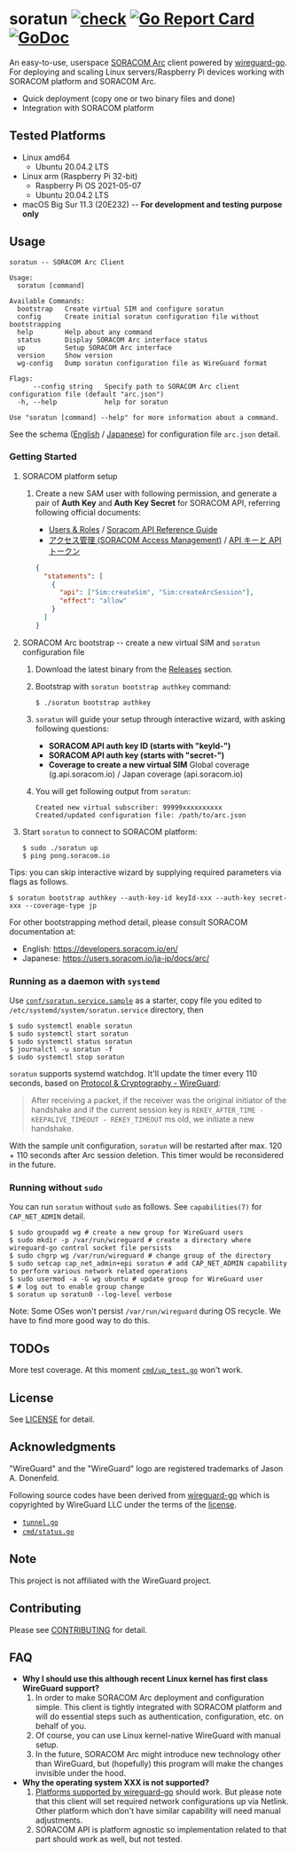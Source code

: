 # soratun [![check](https://github.com/soracom/soratun/actions/workflows/check.yml/badge.svg)](https://github.com/soracom/soratun/actions/workflows/check.yml) [![Go Report Card](https://goreportcard.com/badge/github.com/soracom/soratun)](https://goreportcard.com/report/github.com/soracom/soratun) [![GoDoc](https://godoc.org/github.com/soracom/soratun?status.svg)](https://godoc.org/github.com/soracom/soratun)

An easy-to-use, userspace [SORACOM Arc](https://soracom.jp/services/arc/) client powered by [wireguard-go](https://git.zx2c4.com/wireguard-go/about/). For deploying and scaling Linux servers/Raspberry Pi devices working with SORACOM platform and SORACOM Arc.

- Quick deployment (copy one or two binary files and done)
- Integration with SORACOM platform

## Tested Platforms

- Linux amd64
  - Ubuntu 20.04.2 LTS
- Linux arm (Raspberry Pi 32-bit)
  - Raspberry Pi OS 2021-05-07
  - Ubuntu 20.04.2 LTS
- macOS Big Sur 11.3 (20E232) -- **For development and testing purpose only**

## Usage

```
soratun -- SORACOM Arc Client

Usage:
  soratun [command]

Available Commands:
  bootstrap   Create virtual SIM and configure soratun
  config      Create initial soratun configuration file without bootstrapping
  help        Help about any command
  status      Display SORACOM Arc interface status
  up          Setup SORACOM Arc interface
  version     Show version
  wg-config   Dump soratun configuration file as WireGuard format

Flags:
      --config string   Specify path to SORACOM Arc client configuration file (default "arc.json")
  -h, --help            help for soratun

Use "soratun [command] --help" for more information about a command.
```

See the schema ([English](./docs/config.en.md) / [Japanese](./docs/config.ja.md)) for configuration file `arc.json` detail.

### Getting Started

1. SORACOM platform setup

   1. Create a new SAM user with following permission, and generate a pair of **Auth Key** and **Auth Key Secret** for SORACOM API, referring following official documents:

      - [Users & Roles](https://developers.soracom.io/en/docs/security/users-and-roles/) / [Soracom API Reference Guide](https://developers.soracom.io/en/docs/tools/api-reference/#generating-an-api-key-and-token)
      - [アクセス管理 (SORACOM Access Management)](https://users.soracom.io/ja-jp/docs/sam/) / [API キーと API トークン](https://users.soracom.io/ja-jp/tools/api/key-and-token/)

      ```json
      {
        "statements": [
          {
            "api": ["Sim:createSim", "Sim:createArcSession"],
            "effect": "allow"
          }
        ]
      }
      ```

2. SORACOM Arc bootstrap -- create a new virtual SIM and `soratun` configuration file

   1. Download the latest binary from the [Releases](https://github.com/soracom/soratun/releases/) section.
   2. Bootstrap with `soratun bootstrap authkey` command:

      ```console
      $ ./soratun bootstrap authkey
      ```

   3. `soratun` will guide your setup through interactive wizard, with asking following questions:

      - **SORACOM API auth key ID (starts with "keyId-")**
      - **SORACOM API auth key (starts with "secret-")**
      - **Coverage to create a new virtual SIM** Global coverage (g.api.soracom.io) / Japan coverage (api.soracom.io)

   4. You will get following output from `soratun`:

      ```
      Created new virtual subscriber: 99999xxxxxxxxxx
      Created/updated configuration file: /path/to/arc.json
      ```

3. Start `soratun` to connect to SORACOM platform:

   ```console
   $ sudo ./soratun up
   $ ping pong.soracom.io
   ```

Tips: you can skip interactive wizard by supplying required parameters via flags as follows.

```console
$ soratun bootstrap authkey --auth-key-id keyId-xxx --auth-key secret-xxx --coverage-type jp
```

For other bootstrapping method detail, please consult SORACOM documentation at:

- English: https://developers.soracom.io/en/
- Japanese: https://users.soracom.io/ja-jp/docs/arc/

### Running as a daemon with `systemd`

Use [`conf/soratun.service.sample`](conf/soratun.service.sample) as a starter, copy file you edited to `/etc/systemd/system/soratun.service` directory, then

```console
$ sudo systemctl enable soratun
$ sudo systemctl start soratun
$ sudo systemctl status soratun
$ journalctl -u soratun -f
$ sudo systemctl stop soratun
```

`soratun` supports systemd watchdog. It'll update the timer every 110 seconds, based on [Protocol & Cryptography - WireGuard](https://www.wireguard.com/protocol/):

> After receiving a packet, if the receiver was the original initiator of the handshake and if the current session key is `REKEY_AFTER_TIME - KEEPALIVE_TIMEOUT - REKEY_TIMEOUT` ms old, we initiate a new handshake.

With the sample unit configuration, `soratun` will be restarted after max. 120 + 110 seconds after Arc session deletion. This timer would be reconsidered in the future.

### Running without `sudo`

You can run `soratun` without `sudo` as follows. See `capabilities(7)` for `CAP_NET_ADMIN` detail.

```console
$ sudo groupadd wg # create a new group for WireGuard users
$ sudo mkdir -p /var/run/wireguard # create a directory where wireguard-go control socket file persists
$ sudo chgrp wg /var/run/wireguard # change group of the directory
$ sudo setcap cap_net_admin+epi soratun # add CAP_NET_ADMIN capability to perform various network related operations
$ sudo usermod -a -G wg ubuntu # update group for WireGuard user
$ # log out to enable group change
$ soratun up soratun0 --log-level verbose
```

Note: Some OSes won't persist `/var/run/wireguard` during OS recycle. We have to find more good way to do this.

## TODOs

More test coverage. At this moment [`cmd/up_test.go`](cmd/up_test.go) won't work.

## License

See [LICENSE](LICENSE) for detail.

## Acknowledgments

"WireGuard" and the "WireGuard" logo are registered trademarks of Jason A. Donenfeld.

Following source codes have been derived from [wireguard-go](https://git.zx2c4.com/wireguard-go/) which is copyrighted by WireGuard LLC under the terms of the [license](https://git.zx2c4.com/wireguard-go/tree/LICENSE).

- [`tunnel.go`](tunnel.go)
- [`cmd/status.go`](cmd/status.go)

## Note

This project is not affiliated with the WireGuard project.

## Contributing

Please see [CONTRIBUTING](docs/CONTRIBUTING.md) for detail.

## FAQ

- **Why I should use this although recent Linux kernel has first class WireGuard support?**
  1. In order to make SORACOM Arc deployment and configuration simple. This client is tightly integrated with SORACOM platform and will do essential steps such as authentication, configuration, etc. on behalf of you.
  2. Of course, you can use Linux kernel-native WireGuard with manual setup.
  3. In the future, SORACOM Arc might introduce new technology other than WireGuard, but (hopefully) this program will make the changes invisible under the hood.
- **Why the operating system XXX is not supported?**
  1. [Platforms supported by wireguard-go](https://git.zx2c4.com/wireguard-go/about/) should work. But please note that this client will set required network configurations up via Netlink. Other platform which don't have similar capability will need manual adjustments.
  2. SORACOM API is platform agnostic so implementation related to that part should work as well, but not tested.
